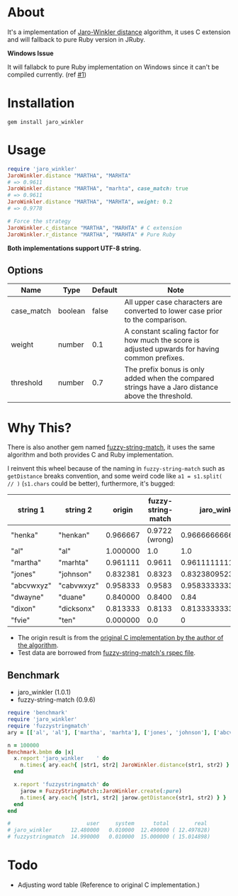 # About

It's a implementation of [Jaro-Winkler distance](http://en.wikipedia.org/wiki/Jaro%E2%80%93Winkler_distance) algorithm, it uses C extension and will fallback to pure Ruby version in JRuby.

**Windows Issue**

It will fallabck to pure Ruby implementation on Windows since it can't be compiled currently. (ref [#1](https://github.com/tonytonyjan/jaro_winkler/issues/1))

# Installation

```
gem install jaro_winkler
```

# Usage

```ruby
require 'jaro_winkler'
JaroWinkler.distance "MARTHA", "MARHTA"
# => 0.9611
JaroWinkler.distance "MARTHA", "marhta", case_match: true
# => 0.9611
JaroWinkler.distance "MARTHA", "MARHTA", weight: 0.2
# => 0.9778

# Force the strategy
JaroWinkler.c_distance "MARTHA", "MARHTA" # C extension
JaroWinkler.r_distance "MARTHA", "MARHTA" # Pure Ruby
```

**Both implementations support UTF-8 string.**

## Options

Name        | Type    | Default | Note
----------- | ------  | ------- | ------------------------------------------------------------------------------------------------------------
case_match  | boolean | false   | All upper case characters are converted to lower case prior to the comparison.
weight      | number  | 0.1     | A constant scaling factor for how much the score is adjusted upwards for having common prefixes.
threshold   | number  | 0.7     | The prefix bonus is only added when the compared strings have a Jaro distance above the threshold.

# Why This?

There is also another gem named [fuzzy-string-match](https://github.com/kiyoka/fuzzy-string-match), it uses the same algorithm and both provides C and Ruby implementation.

I reinvent this wheel because of the naming in `fuzzy-string-match` such as `getDistance` breaks convention, and some weird code like `a1 = s1.split( // )` (`s1.chars` could be better), furthermore, it's bugged:

string 1   | string 2   | origin   | fuzzy-string-match | jaro_winkler
---------- | ---------- | -------- | ------------------ | ------------------
"henka"    | "henkan"   | 0.966667 | 0.9722 (wrong)     | 0.9666666666666667
"al"       | "al"       | 1.000000 | 1.0                | 1.0
"martha"   | "marhta"   | 0.961111 | 0.9611             | 0.9611111111111111
"jones"    | "johnson"  | 0.832381 | 0.8323             | 0.8323809523809523
"abcvwxyz" | "cabvwxyz" | 0.958333 | 0.9583             | 0.9583333333333333
"dwayne"   | "duane"    | 0.840000 | 0.8400             | 0.84
"dixon"    | "dicksonx" | 0.813333 | 0.8133             | 0.8133333333333332
"fvie"     | "ten"      | 0.000000 | 0.0                | 0

- The origin result is from the [original C implementation by the author of the algorithm](http://web.archive.org/web/20100227020019/http://www.census.gov/geo/msb/stand/strcmp.c).
- Test data are borrowed from [fuzzy-string-match's rspec file](https://github.com/kiyoka/fuzzy-string-match/blob/master/test/basic_pure_spec.rb).

## Benchmark

- jaro_winkler (1.0.1)
- fuzzy-string-match (0.9.6)

```ruby
require 'benchmark'
require 'jaro_winkler'
require 'fuzzystringmatch'
ary = [['al', 'al'], ['martha', 'marhta'], ['jones', 'johnson'], ['abcvwxyz', 'cabvwxyz'], ['dwayne', 'duane'], ['dixon', 'dicksonx'], ['fvie', 'ten']]

n = 100000
Benchmark.bmbm do |x|
  x.report 'jaro_winkler    ' do
    n.times{ ary.each{ |str1, str2| JaroWinkler.distance(str1, str2) } }
  end

  x.report 'fuzzystringmatch' do
    jarow = FuzzyStringMatch::JaroWinkler.create(:pure)
    n.times{ ary.each{ |str1, str2| jarow.getDistance(str1, str2) } }
  end
end

#                        user     system      total        real
# jaro_winkler      12.480000   0.010000  12.490000 ( 12.497828)
# fuzzystringmatch  14.990000   0.010000  15.000000 ( 15.014898)
```

# Todo

- Adjusting word table (Reference to original C implementation.)